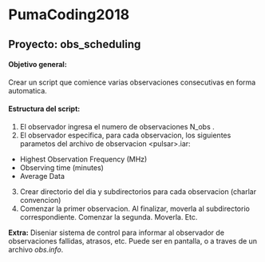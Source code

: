 # PumaCoding2018
## Proyecto: obs_scheduling
#### Objetivo general:
Crear un script que comience varias observaciones consecutivas en forma automatica.
#### Estructura del script:
1. El observador ingresa el numero de observaciones N_obs .
2. El observador especifica, para cada observacion, los siguientes parametos del archivo de observacion \<pulsar\>.iar:
  * Highest Observation Frequency (MHz)
  * Observing time (minutes)
  * Average Data
3. Crear directorio del dia y subdirectorios para cada observacion (charlar convencion)
4. Comenzar la primer observacion. Al finalizar, moverla al subdirectorio correspondiente. Comenzar la segunda. Moverla. Etc.

**Extra:** Diseniar sistema de control para informar al observador de observaciones fallidas, atrasos, etc. Puede ser en pantalla, o a traves de un archivo *obs.info*.